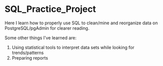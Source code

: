 # SQL_Practice_Project
Here I learn how to properly use SQL to clean/mine and reorganize data on PostgreSQL/pgAdmin for clearer reading. 

Some other things I've learned are:
1. Using statistical tools to interpret data sets while looking for trends/patterns
2. Preparing reports
